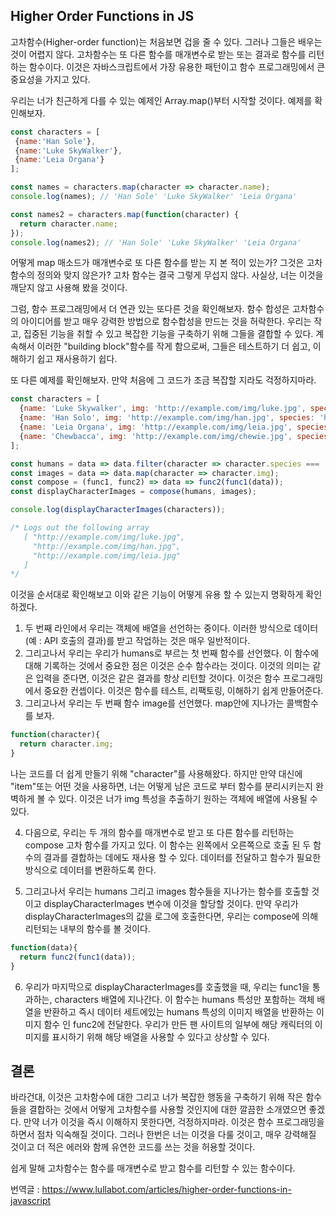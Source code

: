 ## Higher Order Functions in JS

고차함수(Higher-order function)는 처음보면 겁을 줄 수 있다. 그러나 그들은 배우는 것이 어렵지 않다. 고차함수는 또 다른 함수를 매개변수로 받는  또는 결과로 함수를 리턴하는 함수이다. 이것은 자바스크립트에서 가장 유용한 패턴이고 함수 프로그래밍에서 큰 중요성을 가지고 있다.

우리는 너가 친근하게 다를 수 있는 예제인 Array.map()부터 시작할 것이다. 예제를 확인해보자.

```jsx
const characters = [
 {name:'Han Sole'},
 {name:'Luke SkyWalker'},
 {name:'Leia Organa'}
];

const names = characters.map(character => character.name);
console.log(names); // 'Han Sole' 'Luke SkyWalker' 'Leia Organa'

const names2 = characters.map(function(character) {
  return character.name;
});
console.log(names2); // 'Han Sole' 'Luke SkyWalker' 'Leia Organa'
```

어떻게 map 매소드가 매개변수로 또 다른 함수를 받는 지 본 적이 있는가? 그것은 고차함수의 정의와 맞지 않은가? 고차 함수는 결국 그렇게 무섭지 않다. 사실상, 너는 이것을 깨닫지 않고 사용해 봤을 것이다.

그럼, 함수 프로그래밍에서 더 연관 있는 또다른 것을 확인해보자. 함수 합성은 고차함수의 아이디어를 받고 매우 강력한 방법으로 함수합성을 만드는 것을 허락한다. 우리는 작고, 집중된 기능을 취할 수 있고 복잡한 기능을 구축하기 위해 그들을 결합할 수 있다. 계속해서 이러한 "building block"함수를 작게 함으로써, 그들은 테스트하기 더 쉽고, 이해하기 쉽고 재사용하기 쉽다.

또 다른 예제를 확인해보자. 만약 처음에 그 코드가 조금 복잡할 지라도 걱정하지마라. 

```jsx
const characters = [
  {name: 'Luke Skywalker', img: 'http://example.com/img/luke.jpg', species: 'human'},
  {name: 'Han Solo', img: 'http://example.com/img/han.jpg', species: 'human'},
  {name: 'Leia Organa', img: 'http://example.com/img/leia.jpg', species: 'human'},
  {name: 'Chewbacca', img: 'http://example.com/img/chewie.jpg', species: 'wookie'}
];

const humans = data => data.filter(character => character.species === 'human');
const images = data => data.map(character => character.img);
const compose = (func1, func2) => data => func2(func1(data));
const displayCharacterImages = compose(humans, images);

console.log(displayCharacterImages(characters));

/* Logs out the following array
   [ "http://example.com/img/luke.jpg",
     "http://example.com/img/han.jpg",
     "http://example.com/img/leia.jpg"
   ]
*/
```

이것을 순서대로 확인해보고 이와 같은 기능이 어떻게 유용 할 수 있는지 명확하게 확인하겠다. 

1. 두 번째 라인에서 우리는 객체에 배열을 선언하는 중이다. 이러한 방식으로 데이터 (예 : API 호출의 결과)를 받고 작업하는 것은 매우 일반적이다.
2. 그리고나서 우리는 우리가 humans로 부르는 첫 번째 함수를 선언했다. 이 함수에 대해 기록하는 것에서 중요한 점은 이것은 순수 함수라는 것이다.  이것의 의미는 같은 입력을 준다면, 이것은 같은 결과를 항상 리턴할 것이다. 이것은 함수 프로그래밍에서 중요한 컨셉이다. 이것은 함수를 테스트, 리팩토링, 이해하기 쉽게 만들어준다.
3. 그리고나서 우리는 두 번째 함수 image를 선언했다. map안에 지나가는 콜백함수를 보자.

```jsx
function(character){
  return character.img;
}
```

나는 코드를 더 쉽게 만들기 위해 "character"를 사용해왔다. 하지만 만약 대신에 "item"또는 어떤 것을 사용하면, 너는 어떻게 남은 코드로 부터 함수를 분리시키는지 완벽하게 볼 수 있다. 이것은 너가 img 특성을 추출하기 원하는 객체에 배열에 사용될 수 있다.

4. 다음으로, 우리는 두 개의 함수를 매개변수로 받고 또 다른 함수를 리턴하는 compose 고차 함수를 가지고 있다. 이 함수는 왼쪽에서 오른쪽으로 호출 된 두 함수의 결과를 결합하는 데에도 재사용 할 수 있다. 데이터를 전달하고 함수가 필요한 방식으로 데이터를 변환하도록 한다.

5. 그리고나서 우리는 humans 그리고 images 함수들을 지나가는 함수를 호출할 것이고 displayCharacterImages 변수에 이것을 할당할 것이다. 만약 우리가 displayCharacterImages의 값을 로그에 호출한다면, 우리는 compose에 의해 리턴되는 내부의 함수를 볼 것이다.

```jsx
function(data){
  return func2(func1(data));
}
```

6. 우리가 마지막으로 displayCharacterImages를 호출했을 때, 우리는 func1을 통과하는, characters 배열에 지나간다. 이 함수는 humans 특성만 포함하는 객체 배열을 반환하고 즉시 데이터 세트에있는 humans 특성의 이미지 배열을 반환하는 이미지 함수 인 func2에 전달한다. 우리가 만든 팬 사이트의 일부에 해당 캐릭터의 이미지를 표시하기 위해 해당 배열을 사용할 수 있다고 상상할 수 있다.


## 결론

바라건대, 이것은 고차함수에 대한 그리고 너가 복잡한 행동을 구축하기 위해 작은 함수들을 결합하는 것에서 어떻게 고차함수를 사용할 것인지에 대한 깔끔한 소개였으면 좋겠다. 만약 너가 이것을 즉시 이해하지 못한다면, 걱정하지마라. 이것은 함수 프로그래밍을 하면서 점차 익숙해질 것이다. 그러나 한번은 너는 이것을 다룰 것이고, 매우 강력해질 것이고 더 적은 에러와 함께 유연한 코드를 쓰는 것을 허용할 것이다.

쉽게 말해 고차함수는 함수를 매개변수로 받고 함수를 리턴할 수 있는 함수이다.


번역글 : <a href="https://www.lullabot.com/articles/higher-order-functions-in-javascript">https://www.lullabot.com/articles/higher-order-functions-in-javascript</a>

